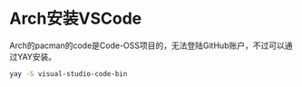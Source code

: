 # Arch安装VSCode

Arch的pacman的code是Code-OSS项目的，无法登陆GitHub账户，不过可以通过YAY安装。  

```bash
yay -S visual-studio-code-bin
```